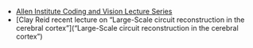  - [Allen Institute Coding and Vision Lecture Series](https://www.youtube.com/playlist?list=PLCEC78997E3E2DAB4)
 - [Clay Reid recent lecture on “Large-Scale circuit reconstruction in the cerebral cortex”](“Large-Scale circuit reconstruction in the cerebral cortex”)
 

